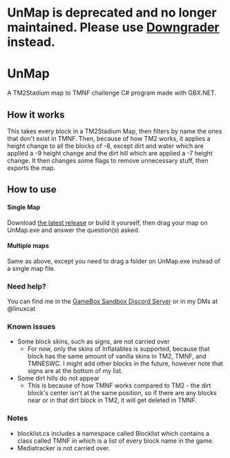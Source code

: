 # UnMap is deprecated and no longer maintained. Please use [Downgrader](https://github.com/LinUwUxCat/Downgrader) instead.
# UnMap
A TM2Stadium map to TMNF challenge C# program made with GBX.NET.

## How it works
This takes every block in a TM2Stadium Map, then filters by name the ones that don't exist in TMNF. 
Then, because of how TM2 works, it applies a height change to all the blocks of -8, except dirt and water which are applied a -9 height change and the dirt hill which are applied a -7 height change.
It then changes some flags to remove unnecessary stuff, then exports the map.

## How to use
#### Single Map
Download [the latest release](https://github.com/LinUwUxCat/UnMap/releases) or build it yourself, then drag your map on UnMap.exe and answer the question(s) asked.
#### Multiple maps
Same as above, except you need to drag a folder on UnMap.exe instead of a single map file.

### Need help?
You can find me in the [GameBox Sandbox Discord Server](https://discord.gg/9wAAJvKYyE) or in my DMs at @linuxcat

### Known issues
- Some block skins, such as signs, are not carried over
  - For now, only the skins of Inflatables is supported, because that block has the same amount of vanilla skins in TM2, TMNF, and TMNESWC. I might add other blocks in the future, however note that signs are at the bottom of my list.
- Some dirt hills do not appear
  - This is because of how TMNF works compared to TM2 - the dirt block's center isn't at the same position, so if there are any blocks near or in that dirt block in TM2, it will get deleted in TMNF.
### Notes
- blocklist.cs includes a namespace called Blocklist which contains a class called TMNF in which is a list of every block name in the game.
- Mediatracker is not carried over.
